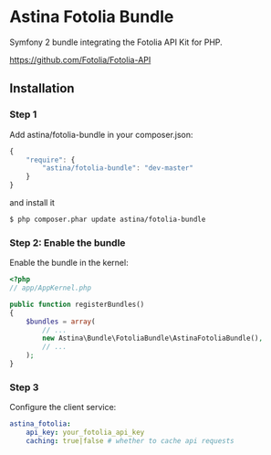 Astina Fotolia Bundle
=====================

Symfony 2 bundle integrating the Fotolia API Kit for PHP.

https://github.com/Fotolia/Fotolia-API

## Installation

### Step 1

Add astina/fotolia-bundle in your composer.json:

```js
{
    "require": {
        "astina/fotolia-bundle": "dev-master"
    }
}
```

and install it

``` bash
$ php composer.phar update astina/fotolia-bundle
```

### Step 2: Enable the bundle

Enable the bundle in the kernel:

``` php
<?php
// app/AppKernel.php

public function registerBundles()
{
    $bundles = array(
        // ...
        new Astina\Bundle\FotoliaBundle\AstinaFotoliaBundle(),
        // ...
    );
}
```

### Step 3

Configure the client service:

```yaml
astina_fotolia:
    api_key: your_fotolia_api_key
    caching: true|false # whether to cache api requests
```